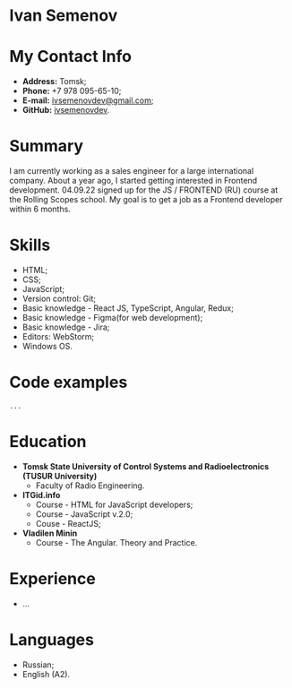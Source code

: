 # Ivan Semenov

# My Contact Info

* **Address:** Tomsk;
* **Phone:** +7 978 095-65-10;
* **E-mail:** [ivsemenovdev@gmail.com](ivsemenovdev@gmail.com);
* **GitHub:** [ivsemenovdev](https://github.com/ivsemenovdev).


# Summary

I am currently working as a sales engineer for a large international company. About a year ago, I started getting interested in Frontend development. 04.09.22 signed up for the JS / FRONTEND (RU) course at the Rolling Scopes school. My goal is to get a job as a Frontend developer within 6 months.

# Skills

* HTML;
* CSS;
* JavaScript;
* Version control: Git;
* Basic knowledge - React JS, TypeScript, Angular, Redux;
* Basic knowledge - Figma(for web development);
* Basic knowledge - Jira;
* Editors: WebStorm;
* Windows OS.

# Code examples

```
... 
```

# Education

* **Tomsk State University of Control Systems and Radioelectronics (TUSUR University)**
  * Faculty of Radio Engineering.
* **ITGid.info**
  * Course - HTML for JavaScript developers;
  * Course - JavaScript v.2.0;
  * Couse - ReactJS;
* **Vladilen Minin**
  * Course - The Angular. Theory and Practice.

# Experience

* ...

# Languages

- Russian;
- English (A2).
